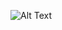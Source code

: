 ![Alt Text](https://media.giphy.com/media/v1.Y2lkPTc5MGI3NjExMzc1ZGZiMjM2MDUxNDE0YzVmNTViMTFmYzc5MDBmNDIzNTY0ZTliMSZlcD12MV9pbnRlcm5hbF9naWZzX2dpZklkJmN0PWc/BjcOxRcDosWi5m8via/giphy.gif)
